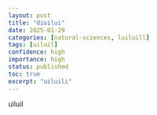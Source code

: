 ```yaml
---
layout: post
title: "dioilui"
date: 2025-01-29
categories: [natural-sciences, luiluill]
tags: [uiluil]
confidence: high
importance: high
status: published
toc: true
excerpt: "uiluili"
---
```


uiluil